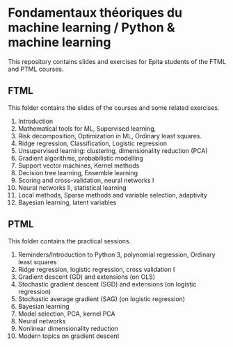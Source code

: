 # Fondamentaux théoriques du machine learning / Python & machine learning
This repository contains slides and exercises for Epita students of the FTML
and PTML courses.

## FTML

This folder contains the slides of the courses and some related exercises.

1. Introduction
2. Mathematical tools for ML, Supervised learning, 
3. Risk decomposition, Optimization in ML, Ordinary least squares.
4. Ridge regression, Classification, Logistic regression
5. Unsupervised learning: clustering, dimensionality reduction (PCA)
6. Gradient algorithms, probabilistic modelling
7. Support vector machines, Kernel methods
8. Decision tree learning, Ensemble learning
9. Scoring and cross-validation, neural networks I
10. Neural networks II, statistical learning
11. Local methods, Sparse methods and variable selection, adaptivity
12. Bayesian learning, latent variables

## PTML

This folder contains the practical sessions.

1. Reminders/Introduction to Python 3, polynomial regression, Ordinary least squares
2. Ridge regression, logistic regression, cross validation I
3. Gradient descent (GD) and extensions (on OLS)
4. Stochastic gradient descent (SGD) and extensions (on logistic regression)
5. Stochastic average gradient (SAG) (on logistic regression)
6. Bayesian learning
7. Model selection, PCA, kernel PCA
8. Neural networks
9. Nonlinear dimensionality reduction
10. Modern topics on gradient descent
